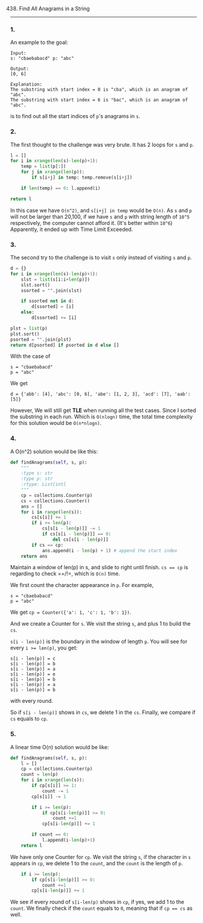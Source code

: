 438. Find All Anagrams in a String
---

### 1.
An example to the goal:

```
Input:
s: "cbaebabacd" p: "abc"

Output:
[0, 6]

Explanation:
The substring with start index = 0 is "cba", which is an anagram of "abc".
The substring with start index = 6 is "bac", which is an anagram of "abc".
```
is to find out all the start indices of `p`'s anagrams in `s`.


### 2.
The first thought to the challenge was very brute. It has 2 loops for `s` and `p`.

``` python
l = []
for i in xrange(len(s)-len(p)+1):
    temp = list(p[:])
    for j in xrange(len(p)):
        if s[i+j] in temp: temp.remove(s[i+j])

    if len(temp) == 0: l.append(i)

return l
```
In this case we have `O(n^2)`, and `s[i+j] in temp` would be `O(n)`. As `s` and `p` will not be larger than 20,100, if we have `s` and `p` with string length of `10^5` respectively, the computer cannot afford it. (It's better within `10^6`) Apparently, it ended up with Time Limit Exceeded.


### 3.
The second try to the challenge is to visit `s` only instead of visiting `s` and `p`.

``` python
d = {}
for i in xrange(len(s)-len(p)+1):
    slst = list(s[i:i+len(p)])
    slst.sort()
    ssorted = "".join(slst)

    if ssorted not in d:
        d[ssorted] = [i]
    else:
        d[ssorted] += [i]

plst = list(p)
plst.sort()
psorted = "".join(plst)
return d[psorted] if psorted in d else []
```
With the case of

```
s = "cbaebabacd"
p = "abc"
```
We get

```
d = {'abb': [4], 'abc': [0, 6], 'abe': [1, 2, 3], 'acd': [7], 'aab': [5]}
```

However, We will still get **TLE** when running all the test cases. Since I sorted the substring in each run. Which is `O(nlogn)` time, the total time complexity for this solution would be `O(n*nlogn)`.


### 4.
A O(n^2) solution would be like this:

``` python
def findAnagrams(self, s, p):
    """
    :type s: str
    :type p: str
    :rtype: List[int]
    """
    cp = collections.Counter(p)
    cs = collections.Counter()
    ans = []
    for i in range(len(s)):
        cs[s[i]] += 1
        if i >= len(p):
            cs[s[i - len(p)]] -= 1
            if cs[s[i - len(p)]] == 0:
                del cs[s[i - len(p)]]
        if cs == cp:
            ans.append(i - len(p) + 1) # append the start index
    return ans
```
Maintain a window of len(p) in s, and slide to right until finish. `cs == cp` is regarding to check ==/!=, which is `O(n)` time.

We first count the character appearance in `p`. For example,

```
s = "cbaebabacd"
p = "abc"
```
We get `cp = Counter({'a': 1, 'c': 1, 'b': 1})`.

And we create a Counter for `s`. We visit the string `s`, and plus 1 to build the `cs`.

`s[i - len(p)]` is the boundary in the window of length `p`. You will see for every `i >= len(p)`, you get:

```
s[i - len(p)] = c
s[i - len(p)] = b
s[i - len(p)] = a
s[i - len(p)] = e
s[i - len(p)] = b
s[i - len(p)] = a
s[i - len(p)] = b
```
with every round.

So if `s[i - len(p)]` shows in `cs`, we delete 1 in the `cs`. Finally, we compare if `cs` equals to `cp`.

### 5.
A linear time O(n) solution would be like:

``` python
def findAnagrams(self, s, p):
    l = []
    cp = collections.Counter(p)
    count = len(p)
    for i in xrange(len(s)):
        if cp[s[i]] >= 1:
            count -= 1
        cp[s[i]] -= 1

        if i >= len(p):
            if cp[s[i-len(p)]] >= 0:
                count +=1
            cp[s[i-len(p)]] += 1

        if count == 0:
            l.append(i-len(p)+1)
    return l
```
We have only one Counter for `cp`. We visit the string `s`, if the character in `s` appears in `cp`, we delete 1 to the `count`, and the `count` is the length of `p`.

``` python
    if i >= len(p):
        if cp[s[i-len(p)]] >= 0:
            count +=1
        cp[s[i-len(p)]] += 1
```
We see if every round of `s[i-len(p)` shows in `cp`, if yes, we add 1 to the `count`. We finally check if the `count` equals to `0`, meaning that if `cp == cs` as well.

